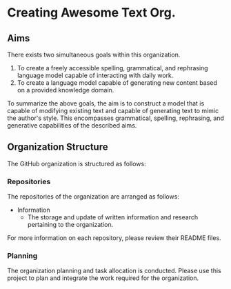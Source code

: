 # Creating Awesome Text Org. 

## Aims
There exists two simultaneous goals within this organization. 
1. To create a freely accessible spelling, grammatical, and rephrasing language model capable of interacting with daily work.
2. To create a language model capable of generating new content based on a provided knowledge domain.

To summarize the above goals, the aim is to construct a model that is capable of modifying existing text and capable of generating text to mimic the author's style. This encompasses grammatical, spelling, rephrasing, and generative capabilities of the described aims.

## Organization Structure
The GitHub organization is structured as follows: 

### Repositories
The repositories of the organization are arranged as follows:
- Information
  - The storage and update of written information and research pertaining to the organization. 

For more information on each repository, please review their README files.

### Planning
The organization planning and task allocation is conducted. 
Please use this project to plan and integrate the work required for the organization.
